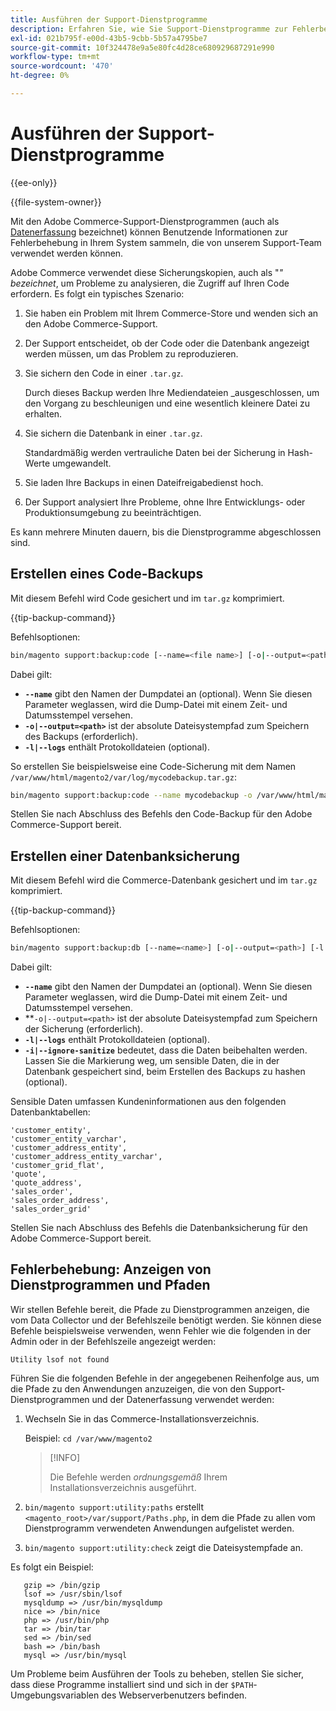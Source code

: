 ```yaml
---
title: Ausführen der Support-Dienstprogramme
description: Erfahren Sie, wie Sie Support-Dienstprogramme zur Fehlerbehebung in Ihrem Adobe Commerce-Projekt ausführen. Entdecken Sie integrierte Diagnose- und Support-Tools.
exl-id: 021b795f-e00d-43b5-9cbb-5b57a4795be7
source-git-commit: 10f324478e9a5e80fc4d28ce680929687291e990
workflow-type: tm+mt
source-wordcount: '470'
ht-degree: 0%

---
```


# Ausführen der Support-Dienstprogramme

{{ee-only}}

{{file-system-owner}}

Mit den Adobe Commerce-Support-Dienstprogrammen (auch als [Datenerfassung](https://experienceleague.adobe.com/de/docs/commerce-admin/systems/tools/support#data-collector) bezeichnet) können Benutzende Informationen zur Fehlerbehebung in Ihrem System sammeln, die von unserem Support-Team verwendet werden können.

Adobe Commerce verwendet diese Sicherungskopien, auch als &quot;_&quot; bezeichnet_, um Probleme zu analysieren, die Zugriff auf Ihren Code erfordern. Es folgt ein typisches Szenario:

1. Sie haben ein Problem mit Ihrem Commerce-Store und wenden sich an den Adobe Commerce-Support.
1. Der Support entscheidet, ob der Code oder die Datenbank angezeigt werden müssen, um das Problem zu reproduzieren.
1. Sie sichern den Code in einer `.tar.gz`.

   Durch dieses Backup werden Ihre Mediendateien _ausgeschlossen, um den Vorgang zu beschleunigen und eine wesentlich kleinere Datei zu erhalten.

1. Sie sichern die Datenbank in einer `.tar.gz`.

   Standardmäßig werden vertrauliche Daten bei der Sicherung in Hash-Werte umgewandelt.

1. Sie laden Ihre Backups in einen Dateifreigabedienst hoch.
1. Der Support analysiert Ihre Probleme, ohne Ihre Entwicklungs- oder Produktionsumgebung zu beeinträchtigen.

Es kann mehrere Minuten dauern, bis die Dienstprogramme abgeschlossen sind.

## Erstellen eines Code-Backups

Mit diesem Befehl wird Code gesichert und im `tar.gz` komprimiert.

{{tip-backup-command}}

Befehlsoptionen:

```bash
bin/magento support:backup:code [--name=<file name>] [-o|--output=<path>] [-l|--logs]
```

Dabei gilt:

- **`--name`** gibt den Namen der Dumpdatei an (optional). Wenn Sie diesen Parameter weglassen, wird die Dump-Datei mit einem Zeit- und Datumsstempel versehen.
- **`-o|--output=<path>`** ist der absolute Dateisystempfad zum Speichern des Backups (erforderlich).
- **`-l|--logs`** enthält Protokolldateien (optional).

So erstellen Sie beispielsweise eine Code-Sicherung mit dem Namen `/var/www/html/magento2/var/log/mycodebackup.tar.gz`:

```bash
bin/magento support:backup:code --name mycodebackup -o /var/www/html/magento2/var/log
```

Stellen Sie nach Abschluss des Befehls den Code-Backup für den Adobe Commerce-Support bereit.

## Erstellen einer Datenbanksicherung

Mit diesem Befehl wird die Commerce-Datenbank gesichert und im `tar.gz` komprimiert.

{{tip-backup-command}}

Befehlsoptionen:

```bash
bin/magento support:backup:db [--name=<name>] [-o|--output=<path>] [-l|--logs] [-i|--ignore-sanitize]
```

Dabei gilt:

- **`--name`** gibt den Namen der Dumpdatei an (optional). Wenn Sie diesen Parameter weglassen, wird die Dump-Datei mit einem Zeit- und Datumsstempel versehen.
- **`-o|--output=<path>` ist der absolute Dateisystempfad zum Speichern der Sicherung (erforderlich).
- **`-l|--logs`** enthält Protokolldateien (optional).
- **`-i|--ignore-sanitize`** bedeutet, dass die Daten beibehalten werden. Lassen Sie die Markierung weg, um sensible Daten, die in der Datenbank gespeichert sind, beim Erstellen des Backups zu hashen (optional).

Sensible Daten umfassen Kundeninformationen aus den folgenden Datenbanktabellen:

```
'customer_entity',
'customer_entity_varchar',
'customer_address_entity',
'customer_address_entity_varchar',
'customer_grid_flat',
'quote',
'quote_address',
'sales_order',
'sales_order_address',
'sales_order_grid'
```

Stellen Sie nach Abschluss des Befehls die Datenbanksicherung für den Adobe Commerce-Support bereit.

## Fehlerbehebung: Anzeigen von Dienstprogrammen und Pfaden

Wir stellen Befehle bereit, die Pfade zu Dienstprogrammen anzeigen, die vom Data Collector und der Befehlszeile benötigt werden. Sie können diese Befehle beispielsweise verwenden, wenn Fehler wie die folgenden in der Admin oder in der Befehlszeile angezeigt werden:

```
Utility lsof not found
```

Führen Sie die folgenden Befehle in der angegebenen Reihenfolge aus, um die Pfade zu den Anwendungen anzuzeigen, die von den Support-Dienstprogrammen und der Datenerfassung verwendet werden:

1. Wechseln Sie in das Commerce-Installationsverzeichnis.

   Beispiel: `cd /var/www/magento2`

   >[!INFO]
   >
   >Die Befehle werden _ordnungsgemäß_ Ihrem Installationsverzeichnis ausgeführt.

1. `bin/magento support:utility:paths` erstellt `<magento_root>/var/support/Paths.php`, in dem die Pfade zu allen vom Dienstprogramm verwendeten Anwendungen aufgelistet werden.
1. `bin/magento support:utility:check` zeigt die Dateisystempfade an.

Es folgt ein Beispiel:

```
   gzip => /bin/gzip
   lsof => /usr/sbin/lsof
   mysqldump => /usr/bin/mysqldump
   nice => /bin/nice
   php => /usr/bin/php
   tar => /bin/tar
   sed => /bin/sed
   bash => /bin/bash
   mysql => /usr/bin/mysql
```

Um Probleme beim Ausführen der Tools zu beheben, stellen Sie sicher, dass diese Programme installiert sind und sich in der `$PATH`-Umgebungsvariablen des Webserverbenutzers befinden.
